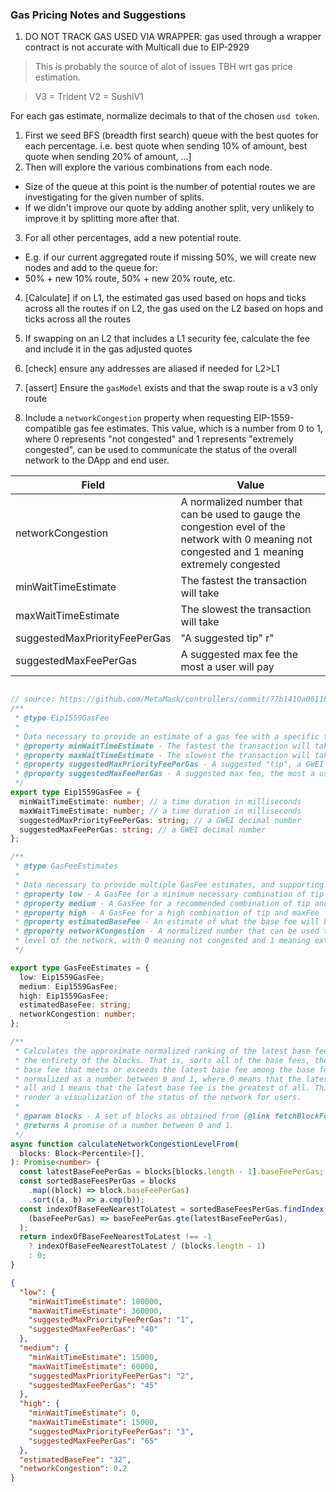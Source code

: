### Gas Pricing Notes and Suggestions 


1. DO NOT TRACK GAS USED VIA WRAPPER: gas used through a wrapper contract is not accurate with Multicall due to EIP-2929

> This is probably the source of alot of issues TBH wrt gas price estimation. 

> V3 = Trident
> V2 = SushiV1 


For each gas estimate, normalize decimals to that of the chosen `usd token`.

1. First we seed BFS (breadth first search) queue with the best quotes for each percentage.
i.e. best quote when sending 10% of amount, best quote when sending 20% of amount, ...]
2. Then will explore the various combinations from each node.
- Size of the queue at this point is the number of potential routes we are investigating for the given number of splits.
- If we didn't improve our quote by adding another split, very unlikely to improve it by splitting more after that.

 3. For all other percentages, add a new potential route.
 - E.g. if our current aggregated route if missing 50%, we will create new nodes and add to the queue for:
 - 50% + new 10% route, 50% + new 20% route, etc.


4. [Calculate] 
            if on L1, the estimated gas used based on hops and ticks across all the routes
            if on L2, the gas used on the L2 based on hops and ticks across all the routes
            
5. If swapping on an L2 that includes a L1 security fee, calculate the fee and include it in the gas adjusted quotes
6. [check] ensure any addresses are aliased if needed for L2>L1
     
7. [assert] Ensure the `gasModel` exists and that the swap route is a v3 only route


8. Include a `networkCongestion` property when requesting EIP-1559-compatible gas fee estimates. 
This value, which is a number from 0 to 1, where 0 represents "not congested" and 1 represents "extremely congested", can be used to communicate the status of the overall network to the DApp and end user.

| **Field**                     | **Value**                                                                                                                                       |
|-------------------------------|-------------------------------------------------------------------------------------------------------------------------------------------------|
| networkCongestion             | A normalized number that can be used to gauge the congestion evel of the network with 0 meaning not congested and 1 meaning extremely congested |
| minWaitTimeEstimate           | The fastest the transaction will take <in milliseconds>                                                                                         |
| maxWaitTimeEstimate           | The slowest the transaction will take <in milliseconds>                                                                                         |
| suggestedMaxPriorityFeePerGas | "A suggested tip" <GWEI hex numbe>r"                                                                                                         |
| suggestedMaxFeePerGas         | A suggested max fee the most a user will pay <GWEI hex number>                                                                                  |


```typescript

// source: https://github.com/MetaMask/controllers/commit/77b1410a0611bbea785e5528b44143aebe5d407f
/**
 * @type Eip1559GasFee
 *
 * Data necessary to provide an estimate of a gas fee with a specific tip
 * @property minWaitTimeEstimate - The fastest the transaction will take, in milliseconds
 * @property maxWaitTimeEstimate - The slowest the transaction will take, in milliseconds
 * @property suggestedMaxPriorityFeePerGas - A suggested "tip", a GWEI hex number
 * @property suggestedMaxFeePerGas - A suggested max fee, the most a user will pay. a GWEI hex number
 */
export type Eip1559GasFee = {
  minWaitTimeEstimate: number; // a time duration in milliseconds
  maxWaitTimeEstimate: number; // a time duration in milliseconds
  suggestedMaxPriorityFeePerGas: string; // a GWEI decimal number
  suggestedMaxFeePerGas: string; // a GWEI decimal number
};
```
```typescript
/**
 * @type GasFeeEstimates
 *
 * Data necessary to provide multiple GasFee estimates, and supporting information, to the user
 * @property low - A GasFee for a minimum necessary combination of tip and maxFee
 * @property medium - A GasFee for a recommended combination of tip and maxFee
 * @property high - A GasFee for a high combination of tip and maxFee
 * @property estimatedBaseFee - An estimate of what the base fee will be for the pending/next block. A GWEI dec number
 * @property networkCongestion - A normalized number that can be used to gauge the congestion
 * level of the network, with 0 meaning not congested and 1 meaning extremely congested
 */

export type GasFeeEstimates = {
  low: Eip1559GasFee;
  medium: Eip1559GasFee;
  high: Eip1559GasFee;
  estimatedBaseFee: string;
  networkCongestion: number;
};
```
```typescript
/**
 * Calculates the approximate normalized ranking of the latest base fee in the given blocks among
 * the entirety of the blocks. That is, sorts all of the base fees, then finds the rank of the first
 * base fee that meets or exceeds the latest base fee among the base fees. The result is the rank
 * normalized as a number between 0 and 1, where 0 means that the latest base fee is the least of
 * all and 1 means that the latest base fee is the greatest of all. This can ultimately be used to
 * render a visualization of the status of the network for users.
 *
 * @param blocks - A set of blocks as obtained from {@link fetchBlockFeeHistory}.
 * @returns A promise of a number between 0 and 1.
 */
async function calculateNetworkCongestionLevelFrom(
  blocks: Block<Percentile>[],
): Promise<number> {
  const latestBaseFeePerGas = blocks[blocks.length - 1].baseFeePerGas;
  const sortedBaseFeesPerGas = blocks
    .map((block) => block.baseFeePerGas)
    .sort((a, b) => a.cmp(b));
  const indexOfBaseFeeNearestToLatest = sortedBaseFeesPerGas.findIndex(
    (baseFeePerGas) => baseFeePerGas.gte(latestBaseFeePerGas),
  );
  return indexOfBaseFeeNearestToLatest !== -1
    ? indexOfBaseFeeNearestToLatest / (blocks.length - 1)
    : 0;
}

```

```json
{
  "low": {
    "minWaitTimeEstimate": 180000,
    "maxWaitTimeEstimate": 360000,
    "suggestedMaxPriorityFeePerGas": "1",
    "suggestedMaxFeePerGas": "40"
  },
  "medium": {
    "minWaitTimeEstimate": 15000,
    "maxWaitTimeEstimate": 60000,
    "suggestedMaxPriorityFeePerGas": "2",
    "suggestedMaxFeePerGas": "45"
  },
  "high": {
    "minWaitTimeEstimate": 0,
    "maxWaitTimeEstimate": 15000,
    "suggestedMaxPriorityFeePerGas": "3",
    "suggestedMaxFeePerGas": "65"
  },
  "estimatedBaseFee": "32",
  "networkCongestion": 0.2
}
```
